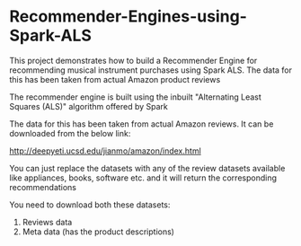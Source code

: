 # Recommender-Engines-using-Spark-ALS
This project demonstrates how to build a Recommender Engine for recommending musical instrument purchases using Spark ALS. The data for this has been taken from actual Amazon product reviews

The recommender engine is built using the inbuilt "Alternating Least Squares (ALS)" algorithm offered by Spark

The data for this has been taken from actual Amazon reviews. It can be downloaded from the below link:

http://deepyeti.ucsd.edu/jianmo/amazon/index.html

You can just replace the datasets with any of the review datasets available like appliances, books, software etc. and it will return the corresponding recommendations

You need to download both these datasets:
1) Reviews data
2) Meta data (has the product descriptions)
